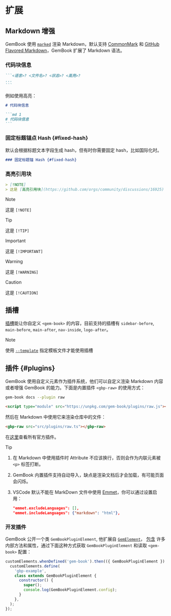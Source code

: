 # 扩展

## Markdown 增强

GemBook 使用 [`marked`](https://github.com/markedjs/marked) 渲染 Markdown，默认支持 [CommonMark](http://spec.commonmark.org/0.30/) 和 [GitHub Flavored Markdown](https://github.github.com/gfm/)，GemBook 扩展了 Markdown 语法。

### 代码块信息

````md
```<语言>? <文件名>? <状态>? <高亮>?
...
```
````

例如使用高亮：

````md 1
# 代码块信息

```md 1
# 代码块信息
```
````

### 固定标题锚点 Hash {#fixed-hash}

默认会根据标题文本字段生成 hash，但有时你需要固定 hash，比如国际化时。

```md
### 固定标题锚 Hash {#fixed-hash}
```

### 高亮引用块

```md
> [!NOTE]
> 这是 [高亮引用块](https://github.com/orgs/community/discussions/16925)
```

> [!NOTE]
> 这是 `[!NOTE]`

> [!TIP]
> 这是 `[!TIP]`

> [!IMPORTANT]
> 这是 `[!IMPORTANT]`

> [!WARNING]
> 这是 `[!WARNING]`

> [!CAUTION]
> 这是 `[!CAUTION]`

## 插槽

[插槽](https://developer.mozilla.org/en-US/docs/Web/HTML/Global_attributes/slot)能让你自定义 `<gem-book>` 的内容，目前支持的插槽有 `sidebar-before`, `main-before`, `main-after`, `nav-inside`, `logo-after`。

<gbp-raw src="docs/template.html" range="8--4"></gbp-raw>

> [!NOTE]
> 使用 [`--template`](../002-cli.md#--template-path) 指定模板文件才能使用插槽

## 插件 {#plugins}

GemBook 使用自定义元素作为插件系统，他们可以自定义渲染 Markdown 内容或者增强 GemBook 的能力。下面是内置插件 `<gbp-raw>` 的使用方式：

<gbp-code-group>

```bash cli
gem-book docs --plugin raw
```

```html html
<script type="module" src="https://unpkg.com/gem-book/plugins/raw.js"></script>
```

</gbp-code-group>

然后在 Markdown 中使用它来渲染仓库中的文件：

```md
<gbp-raw src="src/plugins/raw.ts"></gbp-raw>
```

在[这里](../003-plugins.md)查看所有官方插件。

> [!TIP]
>
> 1. 在 Markdown 中使用插件时 Attribute 不应该换行，否则会作为内联元素被 `<p>` 标签打断。
> 2. GemBook 内置插件支持自动导入，缺点是渲染文档后才会加载，有可能页面会闪烁。
> 3. VSCode 默认不能在 MarkDown 文件中使用 [Emmet](https://code.visualstudio.com/docs/editor/emmet)，你可以通过设置启用：
>
>    ```json
>    "emmet.excludeLanguages": [],
>    "emmet.includeLanguages": {"markdown": "html"},
>    ```

### 开发插件

GemBook 公开一个类 `GemBookPluginElement`, 他扩展自 [`GemElement`](https://gemjs.org/api/)，
[包含](../004-api.md#gem-book-plugin-api) 许多内部方法和属性，通过下面这种方式获取 `GemBookPluginElement` 和读取 `<gem-book>` 配置：

```js
customElements.whenDefined('gem-book').then(({ GemBookPluginElement }) => {
  customElements.define(
    'gbp-example',
    class extends GemBookPluginElement {
      constructor() {
        super();
        console.log(GemBookPluginElement.config);
      }
    },
  );
});
```
